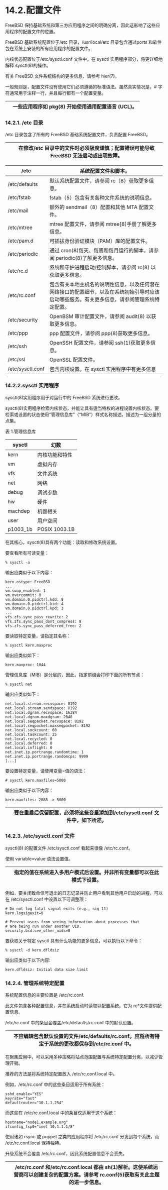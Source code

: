 # 14.2.配置文件

FreeBSD 保持基础系统和第三方应用程序之间的明确分离，因此这影响了这些应用程序的配置文件的位置。

FreeBSD 基础系统配置位于/etc 目录，/usr/local/etc 目录包含通过ports 和软件包在系统上安装的所有应用程序的配置文件。

内核状态配置位于/etc/sysctl.conf 文件中。在 sysctl 实用程序部分，将更详细地解释 sysctl(8)的操作。

有关 FreeBSD 文件系统结构的更多信息，请参考 hier(7)。

一般规则是，配置文件没有使用它们必须遵循的标准语法。虽然真实情况是，# 字符通常用于注释一行，并且每行都有一个配置变量。

|  | 一些应用程序如 pkg(8) 开始使用通用配置语言 (UCL)。|
| -- | ---------------------------------------------------- |

### 14.2.1. /etc 目录

/etc 目录包含了所有的 FreeBSD 基础系统配置文件，负责配置 FreeBSD。

|  | 在修改/etc 目录中的文件时必须极度谨慎；配置错误可能导致 FreeBSD 无法启动或出现故障。|
| -- | -------------------------------------------------------------------------------------- |

| /etc             | 系统配置文件和脚本。                                                                                                          |
| ------------------ | ---------------------------------------------------------------------------------------------------------------------------------------------- |
| /etc/defaults    | 默认系统配置文件，请参阅 rc（8）获取更多信息。                                                                                |
| /etc/fstab       | fstab（5）包含有关各种文件系统的说明信息。                                                                                    |
| /etc/mail        | 额外的 sendmail（8）配置和其他 MTA 配置文件。                                                                                 |
| /etc/mtree       | mtree 配置文件，请参阅 mtree[8]手册了解更多信息。                                                                             |
| /etc/pam.d       | 可插拔身份验证模块（PAM）库的配置文件。                                                                                       |
| /etc/periodic    | 通过 cron(8)每天、每周和每月运行的脚本，请参阅 periodic(8)了解更多信息。                                                      |
| /etc/rc.d        | 系统和守护进程启动/控制脚本，请参阅 rc(8) 以获取更多信息。                                                                    |
| /etc/rc.conf     | 包含有关本地主机名的说明性信息，以及任何潜在网络接口的配置细节，以及在系统初始引导时应该启动哪些服务。有关更多信息，请参阅管理系统特定配置。|
| /etc/security    | OpenBSM 审计配置文件，请参阅 audit(8) 以获取更多信息。                                                                        |
| /etc/ppp         | ppp 配置文件，请参阅 ppp(8)获取更多信息。                                                                                     |
| /etc/ssh         | OpenSSH 配置文件，请参阅 ssh(1)获取更多信息。                                                                                 |
| /etc/ssl         | OpenSSL 配置文件。                                                                                                            |
| /etc/sysctl.conf | 包含内核设置。在 sysctl 实用程序中有更多信息                                                                                                 |

### 14.2.2.sysctl 实用程序

sysctl(8)实用程序用于对运行中的 FreeBSD 系统进行更改。

sysctl(8)实用程序检索内核状态，并能让具有适当特权的进程设置内核状态。要检索或设置的状态使用“管理信息库”（“MIB”）样式名称描述，描述为一组分量的点集。

表 1.管理信息库

|sysctl|幻数| 
| -----| -----------------|
|kern|内核功能和特性| 
|vm|虚拟内存|
|vfs|文件系统|
|net|网络| 
|debug|调试参数|
|hw|硬件|
|machdep|机器相关| 
|user|用户空间|
|p1003_1b|POSIX 1003.1B|

在其核心，sysctl(8)具有两个功能：读取和修改系统设置。

要查看所有可读变量：

```
% sysctl -a
```

输出应类似于以下内容：

```
kern.ostype: FreeBSD
...
vm.swap_enabled: 1
vm.overcommit: 0
vm.domain.0.pidctrl.kdd: 8
vm.domain.0.pidctrl.kid: 4
vm.domain.0.pidctrl.kpd: 3
...
vfs.zfs.sync_pass_rewrite: 2
vfs.zfs.sync_pass_dont_compress: 8
vfs.zfs.sync_pass_deferred_free: 2
```

要读取特定变量，请指定其名称：

```
% sysctl kern.maxproc
```

输出应类似如下：

```
kern.maxproc: 1044
```

管理信息库（MIB）是分层的，因此，指定前缀会打印下面的所有节点：

```
% sysctl net
```

输出应类似如下：

```
net.local.stream.recvspace: 8192
net.local.stream.sendspace: 8192
net.local.dgram.recvspace: 16384
net.local.dgram.maxdgram: 2048
net.local.seqpacket.recvspace: 8192
net.local.seqpacket.maxseqpacket: 8192
net.local.sockcount: 60
net.local.taskcount: 25
net.local.recycled: 0
net.local.deferred: 0
net.local.inflight: 0
net.inet.ip.portrange.randomtime: 1
net.inet.ip.portrange.randomcps: 9999
[...]
```

要设置特定变量，请使用变量=值的语法：

```
# sysctl kern.maxfiles=5000
```

输出应类似于以下内容：

```
kern.maxfiles: 2088 -> 5000
```

|  | 要在重启后保留配置，必须将这些变量添加到/etc/sysctl.conf 文件中，如下所述。|
| -- | --------------------------------------------------------------------------------- |

### 14.2.3. /etc/sysctl.conf 文件

sysctl(8) 的配置文件 /etc/sysctl.conf 看起来很像 /etc/rc.conf。

使用 variable=value 语法设置值。

|  | 指定的值在系统进入多用户模式后设置。并非所有变量都可以在此模式下设置。|
| -- | ------------------------------------------------------------------------ |

例如，要关闭致命信号退出的日志记录并防止用户看到其他用户启动的进程，可以在 /etc/sysctl.conf 中设置以下可调整项：

```
# Do not log fatal signal exits (e.g., sig 11)
kern.logsigexit=0

# Prevent users from seeing information about processes that
# are being run under another UID.
security.bsd.see_other_uids=0
```

要获取关于特定 sysctl 具有什么功能的更多信息，可以执行以下命令：

```
% sysctl -d kern.dfldsiz
```

输出应类似于以下内容:

```
kern.dfldsiz: Initial data size limit
```

### 14.2.4. 管理系统特定配置

系统配置信息的主要位置是 /etc/rc.conf.

此文件包含各种配置信息，并在系统启动时读取以配置系统。它为 rc*文件提供配置信息。

/etc/rc.conf 中的条目会覆盖/etc/defaults/rc.conf 中的默认设置。

|  | 不应编辑包含默认设置的文件/etc/defaults/rc.conf。应将所有特定于系统的更改都保存到/etc/rc.conf 中。|
| -- | ---------------------------------------------------------------------------------------------------- |

在聚集应用中，可以采用多种策略将站点范围配置与系统特定配置分离，以减少管理开销。

推荐的方法是将系统特定配置放入 /etc/rc.conf.local 中。

例如，/etc/rc.conf 中的这些条目适用于所有系统：

```
sshd_enable="YES"
keyrate="fast"
defaultrouter="10.1.1.254"
```

而这些在 /etc/rc.conf.local 中的条目仅适用于这个系统：

```
hostname="node1.example.org"
ifconfig_fxp0="inet 10.1.1.1/8"
```

使用诸如 rsync 或 puppet 之类的应用程序将 /etc/rc.conf 分发到每个系统，而 /etc/rc.conf.local 保持独特。

升级系统不会覆盖 /etc/rc.conf，因此系统配置信息不会丢失。

|  | /etc/rc.conf 和/etc/rc.conf.local 都由 sh(1)解析。这使系统运营商可以创建复杂的配置方案。请参考 rc.conf(5)获取有关此主题的进一步信息。|
| -- | --------------------------------------------------------------------------------------------------------------------------------------- |
